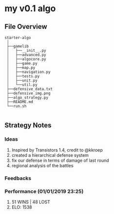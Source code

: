 # my v0.1 algo

## File Overview

```
starter-algo
 │
 ├──gamelib
 │   ├──__init__.py
 │   ├──advanced.py
 │   ├──algocore.py
 │   ├──game.py
 │   ├──map.py
 │   ├──navigation.py
 │   ├──tests.py
 │   ├──unit.py
 │   └──util.py
 ├──defensive_data.txt
 ├──defensive_img.png
 ├──algo_strategy.py
 ├──README.md
 └──run.sh
 
```

## Strategy Notes
### Ideas
1. Inspired by Transistors 1.4, credit to @kkroep
2. created a hierarchical defense system
3. fix our defense in terms of damage of last round
4. regional analysis of the battles

### Feedbacks


### Performance (01/01/2019 23:25)
1. 51 WINS | 48 LOST
2. ELO: 1538


